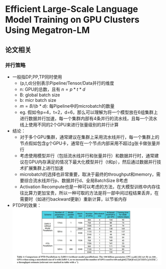 # Efficient Large-Scale Language Model Training on GPU Clusters Using Megatron-LM

## 论文相关

### 并行策略

- 一般指DP,PP,TP同时使用
  - (p,t,d)分别表示Pipeline/Tensor/Data并行的维度
  - n: GPU的总数，且有 $n = p*t*d$
  - B: global batch size
  - b: micr batch size
  - $m = B/(b*d)$: 每Pipeline中的microbatch的数量
  - eg. 假如令p=4，t=2，d=6，那么可以理解为将一个模型放在6组集群上进行数据并行加速，每一个集群内部有4条并行的流水线，且每一个流水线上使用不同的2个GPU来进行张量级别的并行计算
- 结论：
  - 对于多个GPU集群，通常建议在集群上采用流水线并行，每一个集群上的节点假如包含g个GPU卡，通常在一个节点内部采用不超过g张卡做张量并行
  - 考虑使用模型并行（包括流水线并行和张量并行）和数据并行时，通常建议在GPU内存满足的情况下最大化模型并行（t和p），然后通过数据并行技术扩展集群上进行加速
  - microbatch的选择也非常重要，取决于最终的throughput和memory，需要综合流水线并行p、数据并行d、全局BatchSize B考虑
  - Activation Recompute也是一种可以考虑的方法，在大模型训练中内存往往比算力更加宝贵，所以一种可取的方法是将一部中间过程结果丢弃，在需要时（如进行backward更新）重新计算，以节省内存
- PTDP的效果：![节点](./../image/PTDP.jpg)